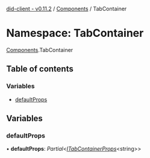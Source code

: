 [did-client - v0.11.2](../README.md) / [Components](components.md) / TabContainer

# Namespace: TabContainer

[Components](components.md).TabContainer

## Table of contents

### Variables

- [defaultProps](components.tabcontainer.md#defaultprops)

## Variables

### defaultProps

• **defaultProps**: *Partial*<[*ITabContainerProps*](../interfaces/components.itabcontainerprops.md)<string\>\>
